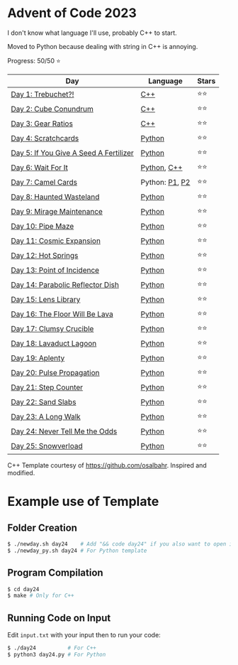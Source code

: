 # Advent of Code 2023

I don't know what language I'll use, probably C++ to start.

Moved to Python because dealing with string in C++ is annoying.

Progress: 50/50 ⭐

| Day                                                                           | Language                                                   | Stars |
| ----------------------------------------------------------------------------- | ---------------------------------------------------------- | ----- |
| [Day 1: Trebuchet?!](https://adventofcode.com/2023/day/1)                     | [C++](./day01/day01.cpp)                                   | ⭐⭐  |
| [Day 2: Cube Conundrum](https://adventofcode.com/2023/day/2)                  | [C++](./day02/day02.cpp)                                   | ⭐⭐  |
| [Day 3: Gear Ratios](https://adventofcode.com/2023/day/3)                     | [C++](./day03/day03.cpp)                                   | ⭐⭐  |
| [Day 4: Scratchcards](https://adventofcode.com/2023/day/4)                    | [Python](./day04/day04.py)                                 | ⭐⭐  |
| [Day 5: If You Give A Seed A Fertilizer](https://adventofcode.com/2023/day/5) | [Python](./day05/day05.py)                                 | ⭐⭐  |
| [Day 6: Wait For It](https://adventofcode.com/2023/day/6)                     | [Python](./day06/day06.py), [C++](./day06/day06.cpp)       | ⭐⭐  |
| [Day 7: Camel Cards](https://adventofcode.com/2023/day/7)                     | Python: [P1](./day07/day07_1.py), [P2](./day07/day07_2.py) | ⭐⭐  |
| [Day 8: Haunted Wasteland](https://adventofcode.com/2023/day/8)               | [Python](./day08/day08.py)                                 | ⭐⭐  |
| [Day 9: Mirage Maintenance](https://adventofcode.com/2023/day/9)              | [Python](./day09/day09.py)                                 | ⭐⭐  |
| [Day 10: Pipe Maze](https://adventofcode.com/2023/day/10)                     | [Python](./day10/day10.py)                                 | ⭐⭐  |
| [Day 11: Cosmic Expansion](https://adventofcode.com/2023/day/11)              | [Python](./day11/day11.py)                                 | ⭐⭐  |
| [Day 12: Hot Springs](https://adventofcode.com/2023/day/12)                   | [Python](./day12/day12.py)                                 | ⭐⭐  |
| [Day 13: Point of Incidence](https://adventofcode.com/2023/day/13)            | [Python](./day13/day13.py)                                 | ⭐⭐  |
| [Day 14: Parabolic Reflector Dish](https://adventofcode.com/2023/day/14)      | [Python](./day14/day14.py)                                 | ⭐⭐  |
| [Day 15: Lens Library](https://adventofcode.com/2023/day/15)                  | [Python](./day15/day15.py)                                 | ⭐⭐  |
| [Day 16: The Floor Will Be Lava](https://adventofcode.com/2023/day/16)        | [Python](./day16/day16.py)                                 | ⭐⭐  |
| [Day 17: Clumsy Crucible](https://adventofcode.com/2023/day/17)               | [Python](./day17/day17.py)                                 | ⭐⭐  |
| [Day 18: Lavaduct Lagoon](https://adventofcode.com/2023/day/18)               | [Python](./day18/day18.py)                                 | ⭐⭐  |
| [Day 19: Aplenty](https://adventofcode.com/2023/day/19)                       | [Python](./day19/day19.py)                                 | ⭐⭐  |
| [Day 20: Pulse Propagation](https://adventofcode.com/2023/day/20)             | [Python](./day20/day20.py)                                 | ⭐⭐  |
| [Day 21: Step Counter](https://adventofcode.com/2023/day/21)                  | [Python](./day21/day21.py)                                 | ⭐⭐  |
| [Day 22: Sand Slabs](https://adventofcode.com/2023/day/22)                    | [Python](./day22/day22.py)                                 | ⭐⭐  |
| [Day 23: A Long Walk](https://adventofcode.com/2023/day/23)                   | [Python](./day22/day23.py)                                 | ⭐⭐  |
| [Day 24: Never Tell Me the Odds](https://adventofcode.com/2023/day/24)        | [Python](./day22/day24.py)                                 | ⭐⭐  |
| [Day 25: Snowverload](https://adventofcode.com/2023/day/25)                   | [Python](./day22/day25.py)                                 | ⭐⭐  |

C++ Template courtesy of https://github.com/osalbahr. Inspired and modified.

# Example use of Template

## Folder Creation

```bash
$ ./newday.sh day24    # Add "&& code day24" if you also want to open it in Visual Studio Code
$ ./newday_py.sh day24 # For Python template
```

## Program Compilation

```bash
$ cd day24
$ make # Only for C++
```

## Running Code on Input

Edit `input.txt` with your input then to run your code:

```bash
$ ./day24          # For C++
$ python3 day24.py # For Python
```
